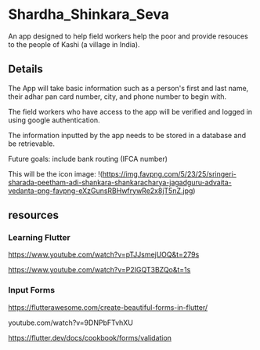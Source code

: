 # Shardha_Shinkara_Seva

An app designed to help field workers help the poor and provide resouces to the people of Kashi (a village in India). 

## Details
The App will take basic information such as a person's first and last name, their adhar pan card number, city, and phone number to begin with.

The field workers who have access to the app will be verified and logged in using google authentication. 

The information inputted by the app needs to be stored in a database and be retrievable.

Future goals: include bank routing (IFCA number)


This will be the icon image:
!(https://img.favpng.com/5/23/25/sringeri-sharada-peetham-adi-shankara-shankaracharya-jagadguru-advaita-vedanta-png-favpng-eXzGunsRBHwfrywRe2x8jT5nZ.jpg)

## resources

### Learning Flutter
https://www.youtube.com/watch?v=pTJJsmejUOQ&t=279s

https://www.youtube.com/watch?v=P2IGQT3BZQo&t=1s

### Input Forms
https://flutterawesome.com/create-beautiful-forms-in-flutter/

youtube.com/watch?v=9DNPbFTvhXU 

https://flutter.dev/docs/cookbook/forms/validation 
